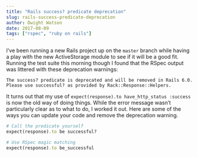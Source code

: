 ```yaml
---
title: "Rails success? predicate deprecation"
slug: rails-success-predicate-deprecation
author: Dwight Watson
date: 2017-08-09
tags: ["rspec", "ruby on rails"]
---
```


I’ve been running a new Rails project up on the `master` branch while having a play with the new ActiveStorage module to see if it will be a good fit. Running the test suite this morning though I found that the RSpec output was littered with these deprecation warnings:

```
The success? predicate is deprecated and will be removed in Rails 6.0. Please use successful? as provided by Rack::Response::Helpers.
```

It turns out that my use of `expect(response).to have_http_status :success` is now the old way of doing things. While the error message wasn’t particularly clear as to what to do, I worked it out. Here are some of the ways you can update your code and remove the deprecation warning.

```rb
# Call the predicate yourself
expect(response).to be successful?

# Use RSpec magic matching
expect(response).to be_successful
```
